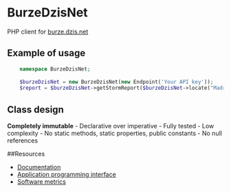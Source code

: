 # BurzeDzisNet

PHP client for [burze.dzis.net](https://burze.dzis.net)

## Example of usage

```php
    namespace BurzeDzisNet;
    
    $burzeDzisNet = new BurzeDzisNet(new Endpoint('Your API key'));
    $report = $burzeDzisNet->getStormReport($burzeDzisNet->locate("Madrid"));
```

## Class design

__Completely immutable__ - Declarative over imperative - Fully tested - Low complexity - No static methods, static properties, public constants - No null references

##Resources
- [Documentation](https://github.com/krzysiekpiasecki/BurzeDzisNet/blob/master/docs/Index.md)
- [Application programming interface](https://github.com/krzysiekpiasecki/BurzeDzisNet/blob/master/docs/api/API-documentation.zip)
- [Software metrics](https://github.com/krzysiekpiasecki/BurzeDzisNet/blob/master/docs/SoftwareMetrics.md)
